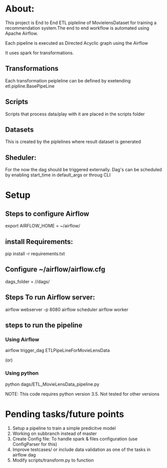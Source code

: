 

# About:

This project is End to End ETL pipleline of MovielensDataset for training a recommendation system.The end to end workflow is automated using Apache Airflow. 

Each pipeline is executed as Directed Acyclic graph using the Airflow

It uses spark for transformations. 

## Transformations

Each transformation peipleline can be defined by exetending etl.pipline.BasePipeLine

## Scripts

Scripts that process data/play with it are placed in the scripts folder

## Datasets

This is created by the piplelines where result dataset is generated


## Sheduler:

For the now the dag should be triggered externally. Dag's can be scheduled by enabling start_time in default_args or throug CLI

# Setup


## Steps to configure Airflow

export AIRFLOW_HOME = ~/airflow/


## install Requirements: 

pip install -r requirements.txt



## Configure ~/airflow/airflow.cfg 

dags_folder = /<project-location>/dags/


## Steps To run Airflow server:


airflow webserver -p 8080 
airflow scheduler
airflow worker


## steps to run the pipeline


### Using Airflow
airflow trigger_dag ETLPipeLineForMovieLensData

  (or)    

### Using python
python dags/ETL_MovieLensData_pipeline.py    



NOTE: This code requires python version 3.5. Not tested for other versions




# Pending tasks/future points

1. Setup a pipeline to train a simple predicitve model    
2. Working on subbranch instead of master    
3. Create Config file: To handle spark & files configuration (use ConfigParser for this)    
4. Improve testcases/ or include data validation as one of the tasks in airflow dag
5. Modify scripts/transform.py to function 







